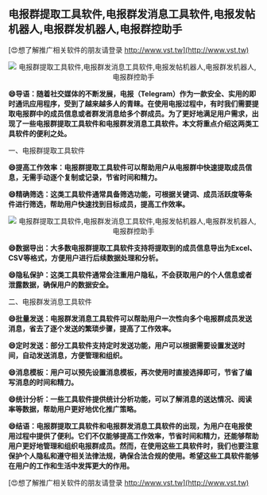 ## **电报群提取工具软件,电报群发消息工具软件,电报发帖机器人,电报群发机器人,电报群控助手**

[😍想了解推广相关软件的朋友请登录 http://www.vst.tw](http://www.vst.tw)

 <center><img src="https://vst.tw/MP4/tuiguang/png/4.png" alt="电报群提取工具软件,电报群发消息工具软件,电报发帖机器人,电报群发机器人,电报群控助手"></center>

**😄导语：随着社交媒体的不断发展，电报（Telegram）作为一款安全、实用的即时通讯应用程序，受到了越来越多人的青睐。在使用电报过程中，有时我们需要提取电报群中的成员信息或者群发消息给多个群成员。为了更好地满足用户需求，出现了一些电报群提取工具软件和电报群发消息工具软件。本文将重点介绍这两类工具软件的便利之处。**

一、电报群提取工具软件

**😄提高工作效率：电报群提取工具软件可以帮助用户从电报群中快速提取成员信息，无需手动逐个复制或记录，节省时间和精力。**

**😄精确筛选：这类工具软件通常具备筛选功能，可根据关键词、成员活跃度等条件进行筛选，帮助用户快速找到目标成员，提高工作效率。**

 <center><img src="https://vst.tw/MP4/tuiguang/png/1.png" alt="电报群提取工具软件,电报群发消息工具软件,电报发帖机器人,电报群发机器人,电报群控助手"></center>

**😄数据导出：大多数电报群提取工具软件支持将提取到的成员信息导出为Excel、CSV等格式，方便用户进行后续数据处理和分析。**

**😄隐私保护：这类工具软件通常会注重用户隐私，不会获取用户的个人信息或者泄露数据，确保用户的数据安全。**

二、电报群发消息工具软件

**😄批量发送：电报群发消息工具软件可以帮助用户一次性向多个电报群成员发送消息，省去了逐个发送的繁琐步骤，提高了工作效率。**

**😄定时发送：部分工具软件支持定时发送功能，用户可以根据需要设置发送时间，自动发送消息，方便管理和组织。**

**😄消息模板：用户可以预先设置消息模板，再次使用时直接选择即可，节省了编写消息的时间和精力。**

**😄统计分析：一些工具软件提供统计分析功能，可以了解消息的送达情况、阅读率等数据，帮助用户更好地优化推广策略。**

**😄结语：电报群提取工具软件和电报群发消息工具软件的出现，为用户在电报使用过程中提供了便利。它们不仅能够提高工作效率，节省时间和精力，还能够帮助用户更好地管理和组织电报群成员。然而，在使用这些工具软件时，我们也要注意保护个人隐私和遵守相关法律法规，确保合法合规的使用。希望这些工具软件能够在用户的工作和生活中发挥更大的作用。**

[😍想了解推广相关软件的朋友请登录 http://www.vst.tw](http://www.vst.tw)



